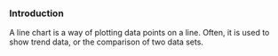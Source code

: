 ### Introduction
A line chart is a way of plotting data points on a line. Often, it is used to show trend data, or the comparison of two data sets.